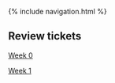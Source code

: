 {% include navigation.html %}

## Review tickets

[Week 0](https://github.com/shekark642/M221p2-roopies/issues/28)

[Week 1](https://github.com/shekark642/M221p2-roopies/issues/37)
